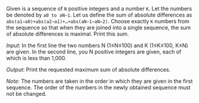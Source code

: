 Given is a sequence of `N` positive integers and a number `K`. Let the numbers be denoted by `a0 to aN−1`. Let us define the sum of absolute differences as `abs(a1−a0)+abs(a2−a1)+…+abs(aN−1−aN−2)`. Choose exactly `K` numbers from the sequence so that when they are joined into a single sequence, the sum of absolute differences is maximal. Print this sum.

*Input*: In the first line the two numbers N (1≤N≤100) and K (1≤K≤100, K≤N) are given. In the second line, you N positive integers are given, each of which is less than 1,000.

*Output*: Print the requested maximum sum of absolute differences.

*Note*: The numbers are taken in the order in which they are given in the first sequence. The order of the numbers in the newly obtained sequence must not be changed.
